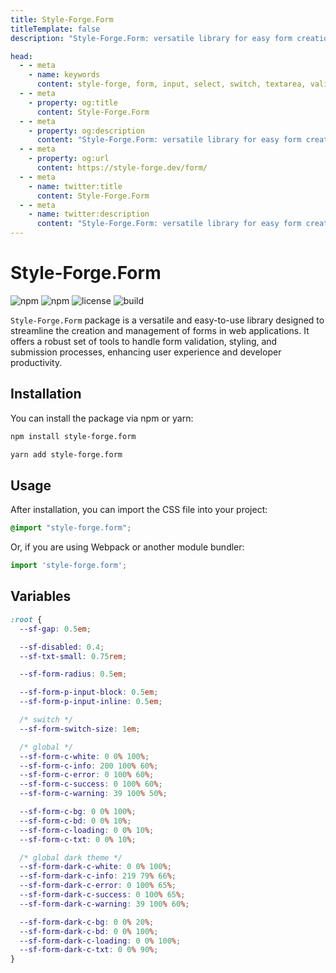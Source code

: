 ```yaml
---
title: Style-Forge.Form
titleTemplate: false
description: "Style-Forge.Form: versatile library for easy form creation, validation, styling, and submission in web apps."

head:
  - - meta
    - name: keywords
      content: style-forge, form, input, select, switch, textarea, validate, html, css, styling, web development, frontend, form elements, form styles, responsive
  - - meta
    - property: og:title
      content: Style-Forge.Form
  - - meta
    - property: og:description
      content: "Style-Forge.Form: versatile library for easy form creation, validation, styling, and submission in web apps."
  - - meta
    - property: og:url
      content: https://style-forge.dev/form/
  - - meta
    - name: twitter:title
      content: Style-Forge.Form
  - - meta
    - name: twitter:description
      content: "Style-Forge.Form: versatile library for easy form creation, validation, styling, and submission in web apps."
---
```


# Style-Forge.Form

<div class="shields">

![npm](https://img.shields.io/npm/v/style-forge.form)
![npm](https://img.shields.io/npm/dm/style-forge.form)
![license](https://img.shields.io/npm/l/style-forge.form)
![build](https://github.com/Sarmaged/style-forge.form/actions/workflows/publish.yml/badge.svg)

</div>

`Style-Forge.Form` package is a versatile and easy-to-use library designed to streamline the creation and management of forms in web applications. It offers a robust set of tools to handle form validation, styling, and submission processes, enhancing user experience and developer productivity.

## Installation

You can install the package via npm or yarn:

```bash
npm install style-forge.form
```

```bash
yarn add style-forge.form
```

## Usage

After installation, you can import the CSS file into your project:

```css
@import "style-forge.form";
```

Or, if you are using Webpack or another module bundler:

```js
import 'style-forge.form';
```

## Variables

```css
:root {
  --sf-gap: 0.5em;

  --sf-disabled: 0.4;
  --sf-txt-small: 0.75rem;

  --sf-form-radius: 0.5em;

  --sf-form-p-input-block: 0.5em;
  --sf-form-p-input-inline: 0.5em;

  /* switch */
  --sf-form-switch-size: 1em;

  /* global */
  --sf-form-c-white: 0 0% 100%;
  --sf-form-c-info: 200 100% 60%;
  --sf-form-c-error: 0 100% 60%;
  --sf-form-c-success: 0 100% 60%;
  --sf-form-c-warning: 39 100% 50%;

  --sf-form-c-bg: 0 0% 100%;
  --sf-form-c-bd: 0 0% 10%;
  --sf-form-c-loading: 0 0% 10%;
  --sf-form-c-txt: 0 0% 10%;

  /* global dark theme */
  --sf-form-dark-c-white: 0 0% 100%;
  --sf-form-dark-c-info: 219 79% 66%;
  --sf-form-dark-c-error: 0 100% 65%;
  --sf-form-dark-c-success: 0 100% 65%;
  --sf-form-dark-c-warning: 39 100% 60%;

  --sf-form-dark-c-bg: 0 0% 20%;
  --sf-form-dark-c-bd: 0 0% 100%;
  --sf-form-dark-c-loading: 0 0% 100%;
  --sf-form-dark-c-txt: 0 0% 90%;
}
```
